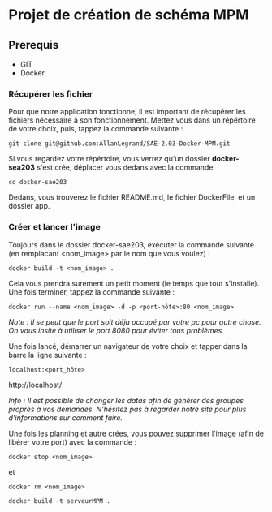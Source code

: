 # Projet de création de schéma MPM	

## Prerequis

- GIT
- Docker

### Récupérer les fichier
Pour que notre application fonctionne, il est important de récupérer les fichiers nécessaire à son fonctionnement.
Mettez vous dans un répértoire de votre choix, puis, tappez la commande suivante :

``git clone git@github.com:AllanLegrand/SAE-2.03-Docker-MPM.git``

Si vous regardez votre répértoire, vous verrez qu'un dossier **docker-sea203** s'est crée, déplacer vous dedans avec la commande

``cd docker-sae203``

Dedans, vous trouverez le fichier README.md, le fichier DockerFile, et un dossier app.

### Créer et lancer l'image 
Toujours dans le dossier docker-sae203, exécuter la commande suivante (en remplacant <nom_image> par le nom que vous voulez) :

``docker build -t <nom_image> .``

Cela vous prendra surement un petit moment (le temps que tout s'installe). 
Une fois terminer, tappez la commande suivante :

``docker run --name <nom_image> -d -p <port-hôte>:80 <nom_image>``

*Note : Il se peut que le port soit déja occupé par votre pc pour autre chose. On vous insite à utiliser le port 8080 pour éviter tous problèmes*

Une fois lancé, démarrer un navigateur de votre choix et tapper dans la barre la ligne suivante :

``localhost:<port_hôte>``

http://localhost/

*Info : Il est possible de changer les datas afin de générer des groupes propres à vos demandes. N'hésitez pas à regarder notre site pour plus d'informations sur comment faire.*

Une fois les planning et autre crées, vous pouvez supprimer l'image (afin de libérer votre port) avec la commande :

``docker stop <nom_image>``

et

``docker rm <nom_image>``
```shell
docker build -t serveurMPM .
```
